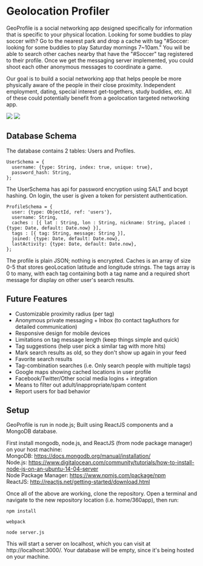 
# Geolocation Profiler

GeoProfile is a social networking app designed specifically for information that is specific to your physical location. Looking for some buddies to play soccer with? Go to the nearest park and drop a cache with tag "#Soccer: looking for some buddies to play Saturday mornings 7~10am." You will be able to search other caches nearby that have the "#Soccer" tag registered to their profile. Once we get the messaging server implemented, you could shoot each other anonymous messages to coordinate a game.

Our goal is to build a social networking app that helps people be more physically aware of the people in their close proximity. Independent employment, dating, special interest get-togethers, study buddies, etc. All of these could potentially benefit from a geolocation targeted networking app. 

<img src="https://cloud.githubusercontent.com/assets/7663484/11719796/9bb0b4f0-9f19-11e5-8ce9-e80f18aa02c3.png" style="max-width: 800px" />

<img src="https://cloud.githubusercontent.com/assets/7663484/11719851/d5dcef22-9f19-11e5-8c5b-a34f91ec23db.png" style="max-width: 800px" />

## Database Schema
The database contains 2 tables: Users and Profiles.
```
UserSchema = {
  username: {type: String, index: true, unique: true},
  password_hash: String,
};
```
The UserSchema has api for password encryption using SALT and bcypt hashing. On login, the user is given a token for persistent authentication.

```
ProfileSchema = {
  user: {type: ObjectId, ref: 'users'},
  username: String,
  caches : [{ lat : String, lon : String, nickname: String, placed : {type: Date, default: Date.now} }],
  tags : [{ tag: String, message: String }],
  joined: {type: Date, default: Date.now},
  lastActivity: {type: Date, default: Date.now},
};
```
The profile is plain JSON; nothing is encrypted. Caches is an array of size 0-5 that stores geoLocation latitude and longitude strings. The tags array is 0 to many, with each tag containing both a tag name and a required short message for display on other user's search results.


## Future Features
<ul>
  <li>Customizable proximity radius (per tag)</li>
  <li>Anonymous private messaging + Inbox (to contact tagAuthors for detailed communication)</li>
  <li>Responsive design for mobile devices</li>
  <li>Limitations on tag message length (keep things simple and quick)</li>
  <li>Tag suggestions (help user pick a similar tag with more hits)</li>
  <li>Mark search results as old, so they don't show up again in your feed</li>
  <li>Favorite search results</li>
  <li>Tag-combination searches (i.e. Only search people with multiple tags)</li>
  <li>Google maps showing cached locations in user profile</li>
  <li>Facebook/Twitter/Other social media logins + integration</li>
  <li>Means to filter out adult/inappropriate/spam content</li>
  <li>Report users for bad behavior</li>
</ul>

## Setup

GeoProfile is run in node.js; Built using ReactJS components and a MongoDB database.

First install mongodb, node.js, and ReactJS (from node package manager) on your host machine:
<br/>MongoDB: https://docs.mongodb.org/manual/installation/
<br/>Node.js: https://www.digitalocean.com/community/tutorials/how-to-install-node-js-on-an-ubuntu-14-04-server
<br/>Node Package Manager: https://www.npmjs.com/package/npm
<br/>ReactJS: http://reactjs.net/getting-started/download.html

Once all of the above are working, clone the repository. Open a terminal and navigate to the new repository location (i.e. home/360app), then run:

```
npm install
```

```
webpack
```
```
node server.js
```

This will start a server on localhost, which you can visit at http://localhost:3000/. Your database will be empty, since it's being hosted on your machine.
